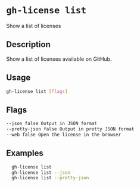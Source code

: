 # `gh-license list`

Show a list of licenses

## Description

Show a list of licenses available on GitHub.

## Usage

```sh
gh-license list [flags]
```

## Flags

```sh
--json false Output in JSON format
--pretty-json false Output in pretty JSON format
--web false Open the license in the browser
```

## Examples

```sh
  gh-license list
  gh-license list --json
  gh-license list --pretty-json

```


